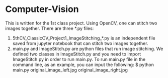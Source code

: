 # Computer-Vision
This is written for the 1st class project. Using OpenCV, one can stitch two images together.
There are three *.py files:
1. 5thCV_ClassicCV_Project1_ImageStitching_*.py is an independent file saved from jupyter notebook that can stitch two images together.
2. main.py and ImageStitch.py are python files that run image stitching. We defined two classes in ImageStitch.py and you need to import ImageStitch.py in order to run main.py.
   To run main.py file in the command line, as an example, you can input the following:
   $ python main.py original_image_left.jpg original_image_right.jpg
